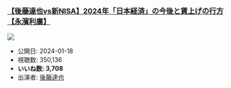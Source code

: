 ### [【後藤達也vs新NISA】2024年「日本経済」の今後と賃上げの行方【永濱利廣】](https://www.youtube.com/watch?v=0HJxbqQSS5w)
[![](https://img.youtube.com/vi/0HJxbqQSS5w/sddefault.jpg)](https://www.youtube.com/watch?v=0HJxbqQSS5w)
-   公開日: 2024-01-18
-   視聴数: 350,136
-   **いいね数: 3,708**
-   出演者: [後藤達也](/rehacq_fan/people/後藤達也 "wikilink")
